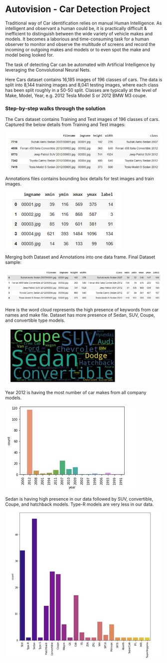 Autovision - Car Detection Project
=================================

Traditional way of Car identification relies on manual Human Intelligence.
As intelligent and observant a human could be, it is practically difficult & inefficient to distinguish between the wide variety of vehicle makes and models. It becomes a laborious and time-consuming task for a human observer to monitor and observe the multitude of screens and record the incoming or outgoing makes and models or to even spot the make and model being looked for.

The task of detecting Car can be automated with Artificial Intelligence by leveraging the Convolutional Neural Nets.

Here Cars dataset contains 16,185 images of 196 classes of cars. The data is split into 8,144 training images and 8,041 testing images, where each class has been split roughly in a 50-50 split. Classes are typically at the level of Make, Model, Year, e.g. 2012 Tesla Model S or 2012 BMW M3 coupe. 

### Step-by-step walks through the solution

The Cars dataset contains Training and Test images of 196 classes of cars. Captured the below details from Training and Test images:

![train-test](https://github.com/ascd-prasad/autovision/blob/main/static/train-test.jpg)

 
Annotations files contains bounding box details for test images and train images.

![Annotatons](https://github.com/ascd-prasad/autovision/blob/main/static/Annotatons.jpg)

Merging both Dataset and Annotations into one data frame. Final Dataset sample:

![final-dataset](https://github.com/ascd-prasad/autovision/blob/main/static/final-dataset.jpg)

Here is the word cloud represents the high presence of keywords from car names and make file. Dataset has more presence of Sedan, SUV, Coupe, and convertible type models.

![cloud](https://github.com/ascd-prasad/autovision/blob/main/static/cloud.jpg)

Year 2012 is having the most number of car makes from all company models.

![year](https://github.com/ascd-prasad/autovision/blob/main/static/year-bar.jpg)

Sedan is having high presence in our data followed by SUV, convertible, Coupe, and hatchback models. Type-R models are very less in our data.

![type](https://github.com/ascd-prasad/autovision/blob/main/static/car-type.jpg)
